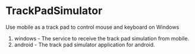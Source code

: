 # TrackPadSimulator
Use mobile as a track pad to control mouse and keyboard on Windows

1. windows - The service to receive the track pad simulation from mobile.
2. android - The track pad simulator application for android.
